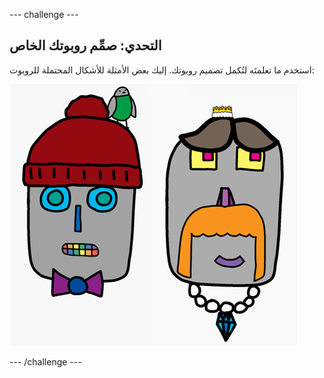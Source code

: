 --- challenge ---
## التحدي: صمِّم روبوتك الخاص
استخدم ما تعلمتَه لتُكمل تصميم روبوتك. إليك بعض الأمثلة للأشكال المحتملة للروبوت:

![screenshot](images/robot-examples.png)




--- /challenge ---